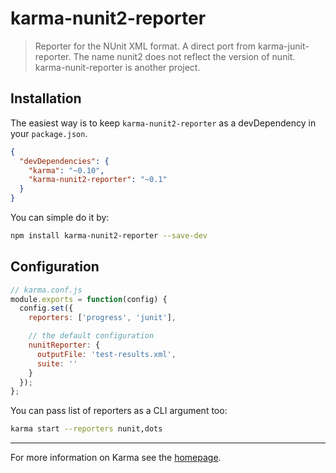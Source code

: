 # karma-nunit2-reporter

> Reporter for the NUnit XML format. A direct port from karma-junit-reporter. The name nunit2 does not reflect the version of nunit. karma-nunit-reporter is another project.

## Installation

The easiest way is to keep `karma-nunit2-reporter` as a devDependency in your `package.json`.
```json
{
  "devDependencies": {
    "karma": "~0.10",
    "karma-nunit2-reporter": "~0.1"
  }
}
```

You can simple do it by:
```bash
npm install karma-nunit2-reporter --save-dev
```

## Configuration
```js
// karma.conf.js
module.exports = function(config) {
  config.set({
    reporters: ['progress', 'junit'],

    // the default configuration
    nunitReporter: {
      outputFile: 'test-results.xml',
      suite: ''
    }
  });
};
```

You can pass list of reporters as a CLI argument too:
```bash
karma start --reporters nunit,dots
```

----

For more information on Karma see the [homepage].


[homepage]: http://karma-runner.github.com
